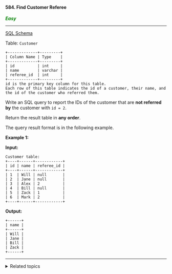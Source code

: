 #### 584. Find Customer Referee

<span style="color:green">***Easy***</span>
___

[SQL Schema](sql-schema.sql)

Table: `Customer`

    +-------------+---------+
    | Column Name | Type    |
    +-------------+---------+
    | id          | int     |
    | name        | varchar |
    | referee_id  | int     |
    +-------------+---------+
    id is the primary key column for this table.
    Each row of this table indicates the id of a customer, their name, and the id of the customer who referred them. 

Write an SQL query to report the IDs of the customer that are **not referred by** the customer with `id = 2`.

Return the result table in **any order**.

The query result format is in the following example.

**Example 1:**

**Input:**

    Customer table:
    +----+------+------------+
    | id | name | referee_id |
    +----+------+------------+
    | 1  | Will | null       |
    | 2  | Jane | null       |
    | 3  | Alex | 2          |
    | 4  | Bill | null       |
    | 5  | Zack | 1          |
    | 6  | Mark | 2          |
    +----+------+------------+

**Output:**

    +------+
    | name |
    +------+
    | Will |
    | Jane |
    | Bill |
    | Zack |
    +------+
___

<details><summary>Related topics</summary>

[#Database](https://leetcode.com/tag/database/)

</details>